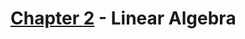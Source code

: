 # [Chapter 2][dl2] - Linear Algebra


[dl2]: https://www.deeplearningbook.org/contents/linear_algebra.html 'chapter 2'